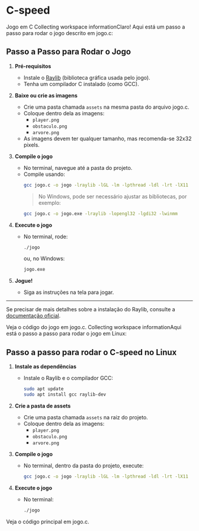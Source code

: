 # C-speed
Jogo em C
Collecting workspace informationClaro! Aqui está um passo a passo para rodar o jogo descrito em jogo.c:

## Passo a Passo para Rodar o Jogo

1. **Pré-requisitos**
   - Instale o [Raylib](https://www.raylib.com/) (biblioteca gráfica usada pelo jogo).
   - Tenha um compilador C instalado (como GCC).

2. **Baixe ou crie as imagens**
   - Crie uma pasta chamada `assets` na mesma pasta do arquivo jogo.c.
   - Coloque dentro dela as imagens:
     - `player.png`
     - `obstaculo.png`
     - `arvore.png`
   - As imagens devem ter qualquer tamanho, mas recomenda-se 32x32 pixels.

3. **Compile o jogo**
   - No terminal, navegue até a pasta do projeto.
   - Compile usando:
     ```sh
     gcc jogo.c -o jogo -lraylib -lGL -lm -lpthread -ldl -lrt -lX11
     ```
     > No Windows, pode ser necessário ajustar as bibliotecas, por exemplo:
     ```sh
     gcc jogo.c -o jogo.exe -lraylib -lopengl32 -lgdi32 -lwinmm
     ```

4. **Execute o jogo**
   - No terminal, rode:
     ```sh
     ./jogo
     ```
     ou, no Windows:
     ```sh
     jogo.exe
     ```

5. **Jogue!**
   - Siga as instruções na tela para jogar.

---

Se precisar de mais detalhes sobre a instalação do Raylib, consulte a [documentação oficial](https://github.com/raysan5/raylib/wiki/Working-on-Windows).

Veja o código do jogo em jogo.c.
Collecting workspace informationAqui está o passo a passo para rodar o jogo em Linux:

## Passo a passo para rodar o C-speed no Linux

1. **Instale as dependências**
   - Instale o Raylib e o compilador GCC:
     ```sh
     sudo apt update
     sudo apt install gcc raylib-dev
     ```

2. **Crie a pasta de assets**
   - Crie uma pasta chamada `assets` na raiz do projeto.
   - Coloque dentro dela as imagens:
     - `player.png`
     - `obstaculo.png`
     - `arvore.png`

3. **Compile o jogo**
   - No terminal, dentro da pasta do projeto, execute:
     ```sh
     gcc jogo.c -o jogo -lraylib -lGL -lm -lpthread -ldl -lrt -lX11
     ```

4. **Execute o jogo**
   - No terminal:
     ```sh
     ./jogo
     ```

Veja o código principal em jogo.c.